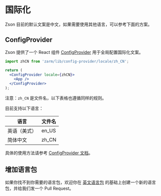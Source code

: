 # 国际化

Zson 目前的默认文案是中文，如果需要使用其他语言，可以参考下面的方案。

## ConfigProvider

Zson 提供了一个 React 组件 [ConfigProvider](#/components/config-provider) 用于全局配置国际化文案。

```jsx
import zhCN from 'zarm/lib/config-provider/locale/zh_CN';

return (
  <ConfigProvider locale={zhCN}>
    <App />
  </ConfigProvider>
);
```

注意：`zh_CN` 是文件名，以下表格也遵循同样的规则。

目前支持以下语言：

| 语言         | 文件名 |
| ------------ | ------ |
| 英语（美式） | en_US  |
| 简体中文     | zh_CN  |

具体的使用方法请参考 [ConfigProvider 文档](#/components/config-provider)。

## 增加语言包

如果你找不到你需要的语言包，欢迎你在 [英文语言包](https://github.com/ZhongAnTech/zarm/blob/master/packages/zarm/src/config-provider/locale/en_US.tsx) 的基础上创建一个新的语言包，并给我们发一个 Pull Request。
